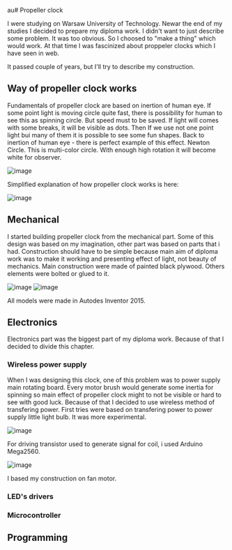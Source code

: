 au# Propeller clock

I were studying on Warsaw University of Technology. Newar the end of my studies I decided to prepare my diploma work. I didn't want to just describe some problem. It was too obvious. So I choosed to "make a thing" which would work. At that time I was fascinized about proppeler clocks which I have seen in web. 

It passed couple of years, but I'll try to describe my construction.

## Way of propeller clock works

Fundamentals of propeller clock are based on inertion of human eye. If some point light is moving circle quite fast, there is possibility for human to see this as spinning circle. But speed must to be saved.
If light will comes with some breaks, it will be visible as dots.
Then If we use not one point light bui many of them it is possible to see some fun shapes.
Back to inertion of human eye - there is perfect example of this effect. Newton Circle. This is multi-color circle. With enough high rotation it will become white for observer.

![image](https://github.com/andrzejborowy/projects/assets/72155321/96cdd1f2-7bff-4be8-96fa-5462c1fc04ff)

Simplified explanation of how propeller clock works is here:

![image](https://github.com/andrzejborowy/projects/assets/72155321/192a8bd9-7989-4d1e-bb7f-2e778bed06e7)

## Mechanical

I started building propeller clock from the mechanical part. Some of this design was based on my imagination, other part was based on parts that i had.
Construction should have to be simple because main aim of diploma work was to make it working and presenting effect of light, not beauty of mechanics.
Main construction were made of painted black plywood. Others elements were bolted or glued to it.

![image](https://github.com/andrzejborowy/projects/assets/72155321/31bab016-a3ac-4016-94d3-24f258f32e6d)
![image](https://github.com/andrzejborowy/projects/assets/72155321/411dff9a-f274-4758-b85d-060d8a5ed3d1)

All models were made in Autodes Inventor 2015.


## Electronics

Electronics part was the biggest part of my diploma work. Because of that I decided to divide this chapter.

### Wireless power supply

When I was designing this clock, one of this problem was to power supply main rotating board. Every motor brush would generate some inertia for spinning so main effect of propeller clock might to not be visible or hard to see with good luck. Because of that I decided to use wireless method of transfering power. First tries were based on transfering power to power supply little light bulb. It was more experimental.

![image](https://github.com/andrzejborowy/projects/assets/72155321/ff668b45-fb61-4af9-aa63-e67ac4556a64)

For driving transistor used to generate signal for coil, i used Arduino Mega2560.

![image](https://github.com/andrzejborowy/projects/assets/72155321/62181971-4213-4d6e-a1f0-89480d6c2ab7)



I based my construction on fan motor. 

### LED's drivers

### Microcontroller






## Programming
